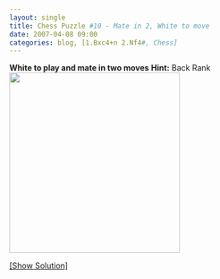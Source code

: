 ```yaml
---
layout: single
title: Chess Puzzle #10 - Mate in 2, White to move
date: 2007-04-08 09:00
categories: blog, [1.Bxc4+n 2.Nf4#, Chess]
---
```

<strong>White to play and mate in two moves</strong>
<strong>Hint:</strong> Back Rank
<a href="/?p=170">
<img src="http://www.abluestar.com/scripts/chess_image.php?ff=2R3b1/1p1n1kp1/5p1p/6R1/2p1P3/p1P1NN2/1q2BPPP/6K1" height="323" width="305" /></a>
<!--more--><a href="javascript:ReverseContentDisplay('chess_solution')">[Show Solution]</a>
<p id="chess_solution" style="clear: both; padding: 5px; display: none">1...  Bxc4+ Ke7 2... Nf5#</p>
